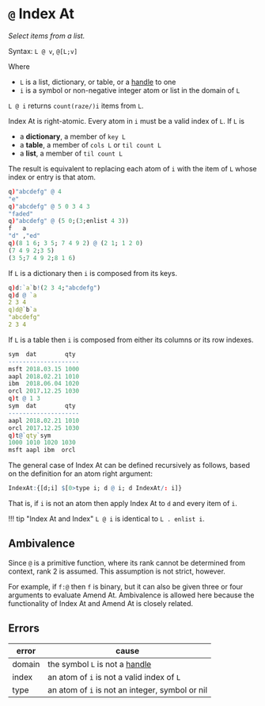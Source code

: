 # `@` Index At



_Select items from a list._

Syntax: `L @ v`, `@[L;v]` 

Where

-   `L` is a list, dictionary, or table, or a [handle](handle) to one
-   `i` is a symbol or non-negative integer atom or list in the domain of `L`

`L @ i` returns `count(raze/)i` items from `L`. 

Index At is right-atomic. Every atom in `i` must be a valid index of `L`. 
If `L` is

-   a **dictionary**, a member of `key L`
-   a **table**, a member of `cols L` or `til count L`
-   a **list**, a member of `til count L`

The result is equivalent to replacing each atom of `i` with the item of `L` whose index or entry is that atom. 
```q
q)"abcdefg" @ 4
"e"
q)"abcdefg" @ 5 0 3 4 3
"faded"
q)"abcdefg" @ (5 0;(3;enlist 4 3))
f   a
"d" ,"ed"
q)(8 1 6; 3 5; 7 4 9 2) @ (2 1; 1 2 0)
(7 4 9 2;3 5)
(3 5;7 4 9 2;8 1 6)
```
If `L` is a dictionary then `i` is composed from its keys.
```q
q)d:`a`b!(2 3 4;"abcdefg")
q)d @ `a 
2 3 4
q)d@`b`a
"abcdefg"
2 3 4
```
If `L` is a table then `i` is composed from either its columns or its row indexes.
```q
sym  dat        qty
--------------------
msft 2018.03.15 1000
aapl 2018.02.21 1010
ibm  2018.06.04 1020
orcl 2017.12.25 1030
q)t @ 1 3
sym  dat        qty
--------------------
aapl 2018.02.21 1010
orcl 2017.12.25 1030
q)t@`qty`sym
1000 1010 1020 1030
msft aapl ibm  orcl
```
The general case of Index At can be defined recursively as follows, based on the definition for an atom right argument:
```q
IndexAt:{[d;i] $[0>type i; d @ i; d IndexAt/: i]}
```
That is, if `i` is not an atom then apply Index At to `d` and every item of `i`.

!!! tip "Index At and Index"
    `L @ i` is identical to `L . enlist i`.


## Ambivalence

Since `@` is a primitive function, where its rank cannot be determined from context, rank 2 is assumed. This assumption is not strict, however. 

For example, if `f:@` then `f` is binary, but it can also be given three or four arguments to evaluate Amend At. Ambivalence is allowed here because the functionality of Index At and Amend At is closely related.


## Errors

error  | cause
-------|-------------------------------------------------------------
domain | the symbol `L` is not a [handle](handle)
index  | an atom of `i` is not a valid index of `L`
type   | an atom of `i` is not an integer, symbol or nil

